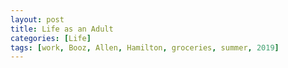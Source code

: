 ```yaml
---
layout: post
title: Life as an Adult
categories: [Life]
tags: [work, Booz, Allen, Hamilton, groceries, summer, 2019]
---
```


